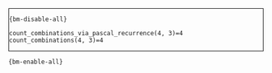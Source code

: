 <div style="border:1px solid black;">

`{bm-disable-all}`

```
count_combinations_via_pascal_recurrence(4, 3)=4
count_combinations(4, 3)=4
```

</div>

`{bm-enable-all}`

